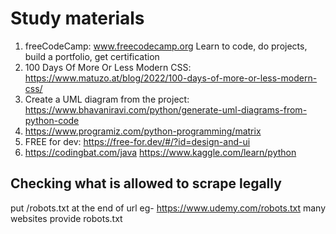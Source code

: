 # Study materials


1. freeCodeCamp: www.freecodecamp.org Learn to code, do projects, build a portfolio, get certification
2. 100 Days Of More Or Less Modern CSS: https://www.matuzo.at/blog/2022/100-days-of-more-or-less-modern-css/
3. Create a UML diagram from the project: https://www.bhavaniravi.com/python/generate-uml-diagrams-from-python-code
4. https://www.programiz.com/python-programming/matrix
5. FREE for dev: https://free-for.dev/#/?id=design-and-ui
6. https://codingbat.com/java
https://www.kaggle.com/learn/python


## Checking what is allowed to scrape legally
  put /robots.txt at the end of url  eg- https://www.udemy.com/robots.txt
      many websites provide robots.txt
